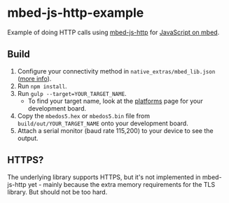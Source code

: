 # mbed-js-http-example

Example of doing HTTP calls using [mbed-js-http](https://github.com/armmbed/mbed-js-http) for [JavaScript on mbed](https://developer.mbed.org/javascript-on-mbed/).

## Build

1. Configure your connectivity method in `native_extras/mbed_lib.json` ([more info](https://github.com/armmbed/easy-connect)).
1. Run `npm install`.
1. Run `gulp --target=YOUR_TARGET_NAME`.
    * To find your target name, look at the [platforms](http://developer.mbed.org/platforms/) page for your development board.
1. Copy the `mbedos5.hex` or `mbedos5.bin` file from `build/out/YOUR_TARGET_NAME` onto your development board.
1. Attach a serial monitor (baud rate 115,200) to your device to see the output.

## HTTPS?

The underlying library supports HTTPS, but it's not implemented in mbed-js-http yet - mainly because the extra memory requirements for the TLS library. But should not be too hard.
